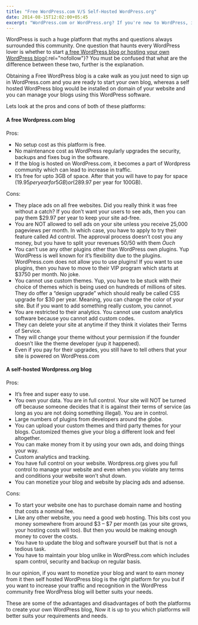 ```yaml
---
title: "Free WordPress.com V/S Self-Hosted WordPress.org"
date: 2014-08-15T12:02:00+05:45
excerpt: "WordPress.com or WordPress.org? If you're new to WordPress, it's a common question which needs a little explanation since the two get confused."
---
```


WordPress is such a huge platform that myths and questions always surrounded this community. One question that haunts every WordPress lover is whether to start [a free WordPress blog or hosting your own WordPress blog](https://wordpress.com/support/com-vs-org/){:rel="nofollow"}? You must be confused that what are the difference between these two, further is the explanation.

Obtaining a Free WordPress blog is a cake walk as you just need to sign up in WordPress.com and you are ready to start your own blog, whereas a self hosted WordPress blog would be installed on domain of your website and you can manage your blogs using this WordPress software.

Lets look at the pros and cons of both of these platforms:

#### A free Wordpress.com blog

Pros:

- No setup cost as this platform is free.
- No maintenance cost as WordPress regularly upgrades the security, backups and fixes bug in the software.
- If the blog is hosted on WordPress.com, it becomes a part of Wordpress community which can lead to increase in traffic.
- It’s free for upto 3GB of space. After that you will have to pay for space ($19.95 per year for 5GB) or ($289.97 per year for 100GB).

Cons:

- They place ads on all free websites. Did you really think it was free without a catch? If you don’t want your users to see ads, then you can pay them \$29.97 per year to keep your site ad-free.
- You are NOT allowed to sell ads on your site unless you receive 25,000 pageviews per month. In which case, you have to apply to try their feature called Ad control. The approval process doesn’t cost you any money, but you have to split your revenues 50/50 with them _Ouch_
- You can’t use any other plugins other than WordPress own plugins. Yup WordPress is well known for it’s flexibility due to the plugins. WordPress.com does not allow you to use plugins! If you want to use plugins, then you have to move to their VIP program which starts at \$3750 per month. No joke.
- You cannot use custom themes. Yup, you have to be stuck with their choice of themes which is being used on hundreds of millions of sites. They do offer a “design upgrade” which should really be called CSS upgrade for \$30 per year. Meaning, you can change the color of your site. But if you want to add something really custom, you cannot.
- You are restricted to their analytics. You cannot use custom analytics software because you cannot add custom codes.
- They can delete your site at anytime if they think it violates their Terms of Service.
- They will change your theme without your permission if the founder doesn’t like the theme developer (yup it happened).
- Even if you pay for their upgrades, you still have to tell others that your site is powered on WordPress.com

#### A self-hosted Wordpress.org blog

Pros:

- It’s free and super easy to use.
- You own your data. You are in full control. Your site will NOT be turned off because someone decides that it is against their terms of service (as long as you are not doing something illegal). You are in control.
- Large numbers of plugins from developers around the globe.
- You can upload your custom themes and third party themes for your blogs. Customized themes give your blog a different look and feel altogether.
- You can make money from it by using your own ads, and doing things your way.
- Custom analytics and tracking.
- You have full control on your website. Wordpress.org gives you full control to manage your website and even when you violate any terms and conditions your website won’t shut down.
- You can monetize your blog and website by placing ads and adsense.

Cons:

- To start your website one has to purchase domain name and hosting that costs a nominal fee.
- Like any other website, you need a good web hosting. This bits cost you money somewhere from around $3 – $7 per month (as your site grows, your hosting costs will too). But then you would be making enough money to cover the costs.
- You have to update the blog and software yourself but that is not a tedious task.
- You have to maintain your blog unlike in WordPress.com which includes spam control, security and backup on regular basis.

In our opinion, if you want to monetize your blog and want to earn money from it then self hosted WordPress blog is the right platform for you but if you want to increase your traffic and recognition in the WordPress community free WordPress blog will better suits your needs.

These are some of the advantages and disadvantages of both the platforms to create your own WordPress blog, Now it is up to you which platforms will better suits your requirements and needs.
